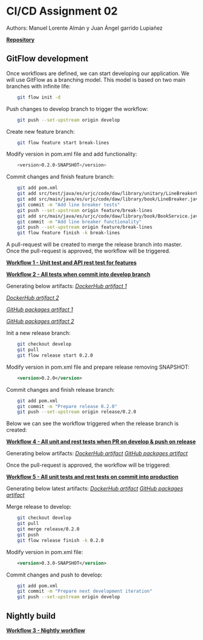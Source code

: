 # CI/CD Assignment 02

Authors: Manuel Lorente Almán y Juan Ángel garrido Lupiañez

[**Repository**](https://github.com/manulorente/mca-4.2-manuel.lorentea-juanangel.garridol-2023-cd)

## GitFlow development

Once workflows are defined, we can start developing our application. We will use GitFlow as a branching model. This model is based on two main branches with infinite life:

```sh
    git flow init -d
```

Push changes to develop branch to trigger the workflow:

```sh
    git push --set-upstream origin develop
```

Create new feature branch:

```sh
    git flow feature start break-lines
```  

Modify version in pom.xml file and add functionality:

```sh
    <version>0.2.0-SNAPSHOT</version>
```  

Commit changes and finish feature branch:

```sh
    git add pom.xml
    git add src/test/java/es/urjc/code/daw/library/unitary/LineBreakerUnitaryTest.java 
    git add src/main/java/es/urjc/code/daw/library/book/LineBreaker.java
    git commit -m "Add line breaker tests"
    git push --set-upstream origin feature/break-lines
    git add src/main/java/es/urjc/code/daw/library/book/BookService.java
    git commit -m "Add line breaker functionality"
    git push --set-upstream origin feature/break-lines
    git flow feature finish -k break-lines
```  

A pull-request will be created to merge the release branch into master. Once the pull-request is approved, the workflow will be triggered.

[**Workflow 1 - Unit test and API rest test for features**](https://github.com/manulorente/mca-4.2-manuel.lorentea-juanangel.garridol-2023-cd/actions/runs/5316790062)

[**Workflow 2 - All tests when commit into develop branch**](https://github.com/manulorente/mca-4.2-manuel.lorentea-juanangel.garridol-2023-cd/actions/runs/5316719315)

Generating below artifacts:
[*DockerHub artifact 1*](https://hub.docker.com/layers/manloralm/books-reviewer/dev/images/sha256-bef47a5d9f784973e57f9e8ac8ca6b10b6b91fb144b5bad62799e1ad344d8a52?context=repo)

[*DockerHub artifact 2*](https://hub.docker.com/layers/manloralm/books-reviewer/0.1.0-dev/images/sha256-bef47a5d9f784973e57f9e8ac8ca6b10b6b91fb144b5bad62799e1ad344d8a52?context=repo)

[*GitHub packages artifact 1*](https://github.com/users/manulorente/packages/container/books-reviewer/102887339?tag=0.1.0-dev)

[*GitHub packages artifact 2*](https://github.com/users/manulorente/packages/container/books-reviewer/102887339?tag=dev)

Init a new release branch:

```sh
    git checkout develop
    git pull
    git flow release start 0.2.0
```

Modify version in pom.xml file and prepare release removing SNAPSHOT:

```xml
    <version>0.2.0</version>
```

Commit changes and finish release branch:

```sh
    git add pom.xml
    git commit -m "Prepare release 0.2.0"
    git push --set-upstream origin release/0.2.0
```

Below we can see the workflow triggered when the release branch is created:

[**Workflow 4 - All unit and rest tests when PR on develop & push on release**]()

Generating below artifacts:
[*DockerHub artifact*]()
[*GitHub packages artifact*]()

Once the pull-request is approved, the workflow will be triggered:

[**Workflow 5 - All unit tests and rest tests on commit into production**]()

Generating below latest artifacts:
[*DockerHub artifact*]()
[*GitHub packages artifact*]()

Merge release to develop:

```sh
    git checkout develop
    git pull
    git merge release/0.2.0
    git push
    git flow release finish -k 0.2.0
```

Modify version in pom.xml file:

```xml
    <version>0.3.0-SNAPSHOT</version>
```

Commit changes and push to develop:

```sh
    git add pom.xml
    git commit -m "Prepare next development iteration"
    git push --set-upstream origin develop
```

## Nightly build

[**Workflow 3 - Nightly workflow**]()
